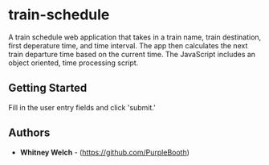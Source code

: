 # train-schedule

A train schedule web application that takes in a train name, train destination, first deperature time, and time interval. The app then calculates the next train departure time based on the current time. The JavaScript includes an object oriented, time processing script.

## Getting Started

Fill in the user entry fields and click 'submit.'
 

## Authors

* **Whitney Welch** - (https://github.com/PurpleBooth)
